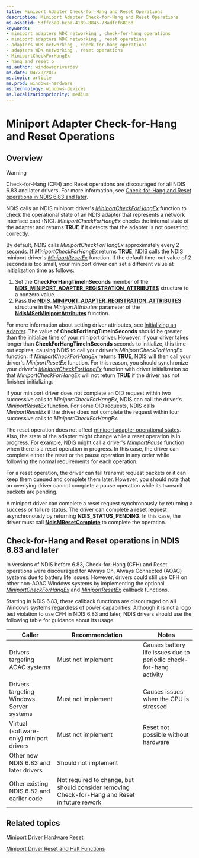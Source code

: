 ```yaml
---
title: Miniport Adapter Check-for-Hang and Reset Operations
description: Miniport Adapter Check-for-Hang and Reset Operations
ms.assetid: 53ffc5a9-bcba-4189-8845-73adfcf6816d
keywords:
- miniport adapters WDK networking , check-for-hang operations
- miniport adapters WDK networking , reset operations
- adapters WDK networking , check-for-hang operations
- adapters WDK networking , reset operations
- MiniportCheckForHangEx
- hang and reset o
ms.author: windowsdriverdev
ms.date: 04/20/2017
ms.topic: article
ms.prod: windows-hardware
ms.technology: windows-devices
ms.localizationpriority: medium
---
```


# Miniport Adapter Check-for-Hang and Reset Operations

## Overview

> [!WARNING]
> Check-for-Hang (CFH) and Reset operations are discouraged for all NDIS 6.83 and later drivers. For more information, see [Check-for-Hang and Reset operations in NDIS 6.83 and later](#check-for-hang-and-reset-operations-in-ndis-683-and-later).

NDIS calls an NDIS miniport driver's [*MiniportCheckForHangEx*](https://msdn.microsoft.com/library/windows/hardware/ff559346) function to check the operational state of an NDIS adapter that represents a network interface card (NIC). *MiniportCheckForHangEx* checks the internal state of the adapter and returns **TRUE** if it detects that the adapter is not operating correctly.

By default, NDIS calls *MiniportCheckForHangEx* approximately every 2 seconds. If *MiniportCheckForHangEx* returns **TRUE**, NDIS calls the NDIS miniport driver's [*MiniportResetEx*](https://msdn.microsoft.com/library/windows/hardware/ff559432) function. If the default time-out value of 2 seconds is too small, your miniport driver can set a different value at initialization time as follows:

1.  Set the **CheckForHangTimeInSeconds** member of the [**NDIS\_MINIPORT\_ADAPTER\_REGISTRATION\_ATTRIBUTES**](https://msdn.microsoft.com/library/windows/hardware/ff565934) structure to a nonzero value.
2.  Pass the [**NDIS\_MINIPORT\_ADAPTER\_REGISTRATION\_ATTRIBUTES**](https://msdn.microsoft.com/library/windows/hardware/ff565934) structure in the *MiniportAttributes* parameter of the [**NdisMSetMiniportAttributes**](https://msdn.microsoft.com/library/windows/hardware/ff563672) function.

For more information about setting driver attributes, see [Initializing an Adapter](initializing-a-miniport-adapter.md).
The value of **CheckForHangTimeInSeconds** should be greater than the initialize time of your miniport driver. However, if your driver takes longer than **CheckForHangTimeInSeconds** seconds to initialize, this time-out expires, causing NDIS to call your driver's *MiniportCheckForHangEx* function. If *MiniportCheckForHangEx* returns **TRUE**, NDIS will then call your driver's *MiniportResetEx* function. For this reason, you should synchronize your driver's [*MiniportCheckForHangEx*](https://msdn.microsoft.com/library/windows/hardware/ff559346) function with driver initialization so that *MiniportCheckForHangEx* will not return **TRUE** if the driver has not finished initializing.

If your miniport driver does not complete an OID request within two successive calls to *MiniportCheckForHangEx*, NDIS can call the driver's *MiniportResetEx* function. For some OID requests, NDIS calls *MiniportResetEx* if the driver does not complete the request within four successive calls to *MiniportCheckForHangEx*.

The reset operation does not affect [miniport adapter operational states](miniport-adapter-states-and-operations.md). Also, the state of the adapter might change while a reset operation is in progress. For example, NDIS might call a driver's [*MiniportPause*](https://msdn.microsoft.com/library/windows/hardware/ff559418) function when there is a reset operation in progress. In this case, the driver can complete either the reset or the pause operation in any order while following the normal requirements for each operation.

For a reset operation, the driver can fail transmit request packets or it can keep them queued and complete them later. However, you should note that an overlying driver cannot complete a pause operation while its transmit packets are pending.

A miniport driver can complete a reset request synchronously by returning a success or failure status. The driver can complete a reset request asynchronously by returning **NDIS\_STATUS\_PENDING**. In this case, the driver must call [**NdisMResetComplete**](https://msdn.microsoft.com/library/windows/hardware/ff563663) to complete the operation.

## Check-for-Hang and Reset operations in NDIS 6.83 and later

In versions of NDIS before 6.83, Check-for-Hang (CFH) and Reset operations were discouraged for Always On, Always Connected (AOAC) systems due to battery life issues. However, drivers could still use CFH on other non-AOAC Windows systems by implementing the optional [*MiniportCheckForHangEx*](https://docs.microsoft.com/windows-hardware/drivers/ddi/content/ndis/nc-ndis-miniport_check_for_hang) and [*MiniportResetEx*](https://docs.microsoft.com/windows-hardware/drivers/ddi/content/ndis/nc-ndis-miniport_reset) callback functions. 

Starting in NDIS 6.83, these callback functions are discouraged on **all** Windows systems regardless of power capabilities. Although it is not a logo test violation to use CFH in NDIS 6.83 and later, NDIS drivers should use the following table for guidance about its usage.

| Caller | Recommendation | Notes |
| --- | --- | --- |
| Drivers targeting AOAC systems | Must not implement | Causes battery life issues due to periodic check-for-hang activity |
| Drivers targeting Windows Server systems | Must not implement | Causes issues when the CPU is stressed |
| Virtual (software-only) miniport drivers | Must not implement | Reset not possible without hardware |
| Other new NDIS 6.83 and later drivers | Should not implement |
| Other existing NDIS 6.82 and earlier code | Not required to change, but should consider removing Check-for-Hang and Reset in future rework |

## Related topics


[Miniport Driver Hardware Reset](hardware-reset.md)

[Miniport Driver Reset and Halt Functions](https://msdn.microsoft.com/library/windows/hardware/ff564064)

 

 






